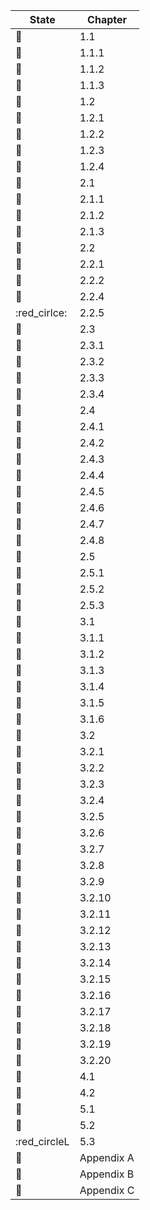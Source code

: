 | State                 | Chapter     |
| --------------------- | ----------- |
| :red_circle:          | 1.1         |
| :red_circle:          | 1.1.1       |
| :red_circle:          | 1.1.2       |
| :red_circle:          | 1.1.3       |
| :red_circle:          | 1.2         |
| :red_circle:          | 1.2.1       |
| :red_circle:          | 1.2.2       |
| :red_circle:          | 1.2.3       |
| :red_circle:          | 1.2.4       |
| :red_circle:          | 2.1         |
| :red_circle:          | 2.1.1       |
| :red_circle:          | 2.1.2       |
| :red_circle:          | 2.1.3       |
| :red_circle:          | 2.2         |
| :red_circle:          | 2.2.1       |
| :red_circle:          | 2.2.2       |
| :red_circle:          | 2.2.4       |
| :red_cirlce:          | 2.2.5       |
| :red_circle:          | 2.3         |
| :red_circle:          | 2.3.1       |
| :red_circle:          | 2.3.2       |
| :red_circle:          | 2.3.3       |
| :red_circle:          | 2.3.4       |
| :red_circle:          | 2.4         |
| :red_circle:          | 2.4.1       |
| :red_circle:          | 2.4.2       |
| :red_circle:          | 2.4.3       |
| :red_circle:          | 2.4.4       |
| :red_circle:          | 2.4.5       |
| :red_circle:          | 2.4.6       |
| :red_circle:          | 2.4.7       |
| :red_circle:          | 2.4.8       |
| :red_circle:          | 2.5         |
| :red_circle:          | 2.5.1       |
| :red_circle:          | 2.5.2       |
| :red_circle:          | 2.5.3       |
| :red_circle:          | 3.1         |
| :red_circle:          | 3.1.1       |
| :red_circle:          | 3.1.2       |
| :red_circle:          | 3.1.3       |
| :red_circle:          | 3.1.4       |
| :red_circle:          | 3.1.5       |
| :red_circle:          | 3.1.6       |
| :red_circle:          | 3.2         |
| :red_circle:          | 3.2.1       |
| :red_circle:          | 3.2.2       |
| :red_circle:          | 3.2.3       |
| :red_circle:          | 3.2.4       |
| :red_circle:          | 3.2.5       |
| :red_circle:          | 3.2.6       |
| :red_circle:          | 3.2.7       |
| :red_circle:          | 3.2.8       |
| :red_circle:          | 3.2.9       |
| :red_circle:          | 3.2.10      |
| :red_circle:          | 3.2.11      |
| :red_circle:          | 3.2.12      |
| :red_circle:          | 3.2.13      |
| :red_circle:          | 3.2.14      |
| :red_circle:          | 3.2.15      |
| :red_circle:          | 3.2.16      |
| :red_circle:          | 3.2.17      |
| :red_circle:          | 3.2.18      |
| :red_circle:          | 3.2.19      |
| :red_circle:          | 3.2.20      |
| :red_circle:          | 4.1         |
| :red_circle:          | 4.2         |
| :red_circle:          | 5.1         |
| :red_circle:          | 5.2         |
| :red_circleL          | 5.3         |
| :red_circle:          | Appendix A  |
| :red_circle:          | Appendix B  |
| :red_circle:          | Appendix C  |
